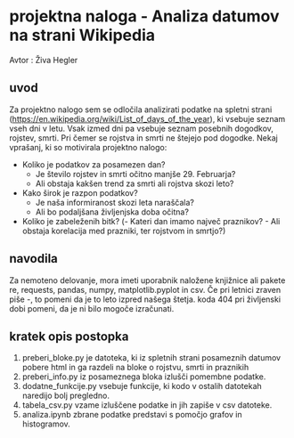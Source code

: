 # projektna naloga - Analiza datumov na strani Wikipedia
Avtor : Živa Hegler

## uvod
Za projektno nalogo sem se odločila analizirati podatke na spletni strani (https://en.wikipedia.org/wiki/List_of_days_of_the_year), ki vsebuje seznam vseh dni v letu. Vsak izmed dni pa vsebuje seznam posebnih dogodkov, rojstev, smrti. Pri čemer se rojstva in smrti ne štejejo pod dogodke.
Nekaj vprašanj, ki so motivirala projektno nalogo:
- Koliko je podatkov za posamezen dan?
   - Je število rojstev in smrti očitno manjše 29. Februarja?
   - Ali obstaja kakšen trend za smrti ali rojstva skozi leto?
- Kako širok je razpon podatkov?
    - Je naša informiranost skozi leta naraščala?
    - Ali bo podaljšana življenjska doba očitna?
- Koliko je zabeleženih bitk?
        (- Kateri dan imamo največ praznikov?
         - Ali obstaja korelacija med prazniki, ter rojstvom in smrtjo?)

## navodila
Za nemoteno delovanje, mora imeti uporabnik naložene knjižnice ali pakete re, requests, pandas, numpy, matplotlib.pyplot in csv.
Če pri letnici zraven piše -, to pomeni da je to leto izpred našega štetja.
koda 404 pri življenski dobi pomeni, da je ni bilo mogoče izračunati.

## kratek opis postopka
1. preberi_bloke.py je datoteka, ki iz spletnih strani posameznih datumov pobere html in ga razdeli na bloke o rojstvu, smrti in praznikih
2. preberi_info.py iz posameznega bloka izlušči pomembne podatke.
3. dodatne_funkcije.py vsebuje funkcije, ki kodo v ostalih datotekah naredijo bolj pregledno.
4. tabela_csv.py vzame izluščene podatke in jih zapiše v csv datoteke.
5. analiza.ipynb zbrane podatke predstavi s pomočjo grafov in histogramov.
